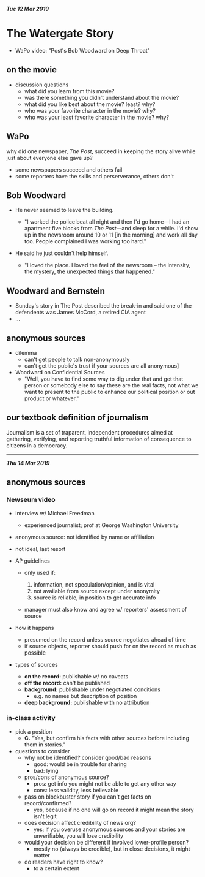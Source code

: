 ***Tue 12 Mar 2019***

# The Watergate Story

* WaPo video: "Post's Bob Woodward on Deep Throat"

## on the movie

* discussion questions
  * what did you learn from this movie?
  * was there something you didn't understand about the movie?
  * what did you like best about the movie? least? why?
  * who was your favorite character in the movie? why?
  * who was your least favorite character in the movie? why?

## WaPo

why did one newspaper, *The Post*, succeed in keeping the story alive while just about everyone else gave up?

* some newspapers succeed and others fail
* some reporters have the skills and perserverance, others don't

## Bob Woodward

* He never seemed to leave the building.
  * "I worked the police beat all night and then I'd go home—I had an apartment five blocks from *The Post*—and sleep for a while. I'd show up in the newsroom around 10 or 11 [in the morning] and work all day too. People complained I was working too hard."

* He said he just couldn't help himself.
  * "I loved the place. I loved the feel of the newsroom – the intensity, the mystery, the unexpected things that happened."

## Woodward and Bernstein

* Sunday's story in The Post described the break-in and said one of the defendents was James McCord, a retired CIA agent
* ...

## anonymous sources

* dilemma
  * can't get people to talk non-anonymously
  * can't get the public's trust if your sources are all anonymous]
* Woodward on Confidential Sources
  * "Well, you have to find some way to dig under that and get that person or somebody else to say these are the real facts, not what we want to present to the public to enhance our political position or out product or whatever."

## our textbook definition of journalism

Journalism is a set of traparent, independent procedures aimed at gathering, verifying, and reporting truthful information of consequence to citizens in a democracy.

---

***Thu 14 Mar 2019***

## anonymous sources

### Newseum video

* interview w/ Michael Freedman

  * experienced journalist; prof at George Washington University

* anonymous source: not identified by name or affiliation

* not ideal, last resort

* AP guidelines

  * only used if:
    1. information, not speculation/opinion, and is vital
    2. not available from source except under anonymity
    3. source is reliable, in position to get accurate info

  * manager must also know and agree w/ reporters' assessment of source

* how it happens

  * presumed on the record unless source negotiates ahead of time
  * if source objects, reporter should push for on the record as much as possible

* types of sources

  * **on the record:** publishable w/ no caveats
  * **off the record:** can't be published
  * **background:** publishable under negotiated conditions
    * e.g. no names but description of position
  * **deep background:** publishable with no attribution

### in-class activity

* pick a position
  * **C.** "Yes, but confirm his facts with other sources before including them in stories."
* questions to consider
  * why not be identified? consider good/bad reasons
    * good: would be in trouble for sharing
    * bad: lying
  * pros/cons of anonymous source?
    * pros: get info you might not be able to get any other way
    * cons: less validity, less believable
  * pass on blockbuster story if you can't get facts on record/confirmed?
    * yes, because if no one will go on record it might mean the story isn't legit
  * does decision affect credibility of news org?
    * yes; if you overuse anonymous sources and your stories are unverifiable, you will lose credibility
  * would your decision be different if involved lower-profile person?
    * mostly no (always be credible), but in close decisions, it might matter
  * do readers have right to know?
    * to a certain extent
